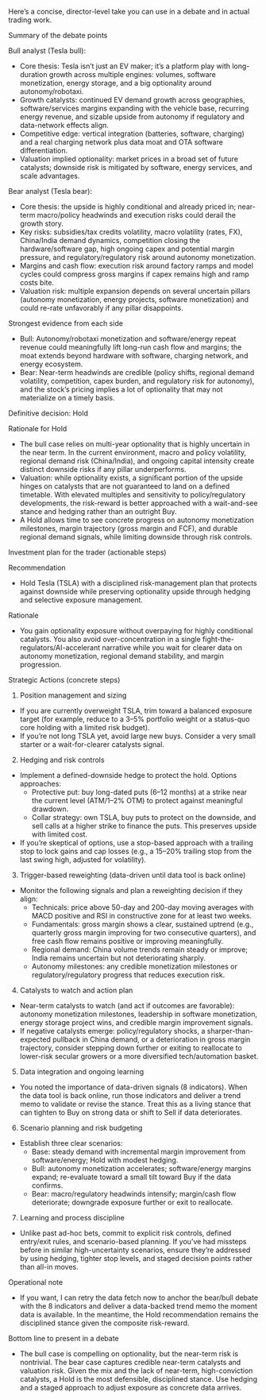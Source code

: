 Here’s a concise, director-level take you can use in a debate and in actual trading work.

Summary of the debate points

Bull analyst (Tesla bull):
- Core thesis: Tesla isn’t just an EV maker; it’s a platform play with long-duration growth across multiple engines: volumes, software monetization, energy storage, and a big optionality around autonomy/robotaxi.
- Growth catalysts: continued EV demand growth across geographies, software/services margins expanding with the vehicle base, recurring energy revenue, and sizable upside from autonomy if regulatory and data-network effects align.
- Competitive edge: vertical integration (batteries, software, charging) and a real charging network plus data moat and OTA software differentiation.
- Valuation implied optionality: market prices in a broad set of future catalysts; downside risk is mitigated by software, energy services, and scale advantages.

Bear analyst (Tesla bear):
- Core thesis: the upside is highly conditional and already priced in; near-term macro/policy headwinds and execution risks could derail the growth story.
- Key risks: subsidies/tax credits volatility, macro volatility (rates, FX), China/India demand dynamics, competition closing the hardware/software gap, high ongoing capex and potential margin pressure, and regulatory/regulatory risk around autonomy monetization.
- Margins and cash flow: execution risk around factory ramps and model cycles could compress gross margins if capex remains high and ramp costs bite.
- Valuation risk: multiple expansion depends on several uncertain pillars (autonomy monetization, energy projects, software monetization) and could re-rate unfavorably if any pillar disappoints.

Strongest evidence from each side
- Bull: Autonomy/robotaxi monetization and software/energy repeat revenue could meaningfully lift long-run cash flow and margins; the moat extends beyond hardware with software, charging network, and energy ecosystem.
- Bear: Near-term headwinds are credible (policy shifts, regional demand volatility, competition, capex burden, and regulatory risk for autonomy), and the stock’s pricing implies a lot of optionality that may not materialize on a timely basis.

Definitive decision: Hold

Rationale for Hold
- The bull case relies on multi-year optionality that is highly uncertain in the near term. In the current environment, macro and policy volatility, regional demand risk (China/India), and ongoing capital intensity create distinct downside risks if any pillar underperforms.
- Valuation: while optionality exists, a significant portion of the upside hinges on catalysts that are not guaranteed to land on a defined timetable. With elevated multiples and sensitivity to policy/regulatory developments, the risk-reward is better approached with a wait-and-see stance and hedging rather than an outright Buy.
- A Hold allows time to see concrete progress on autonomy monetization milestones, margin trajectory (gross margin and FCF), and durable regional demand signals, while limiting downside through risk controls.

Investment plan for the trader (actionable steps)

Recommendation
- Hold Tesla (TSLA) with a disciplined risk-management plan that protects against downside while preserving optionality upside through hedging and selective exposure management.

Rationale
- You gain optionality exposure without overpaying for highly conditional catalysts. You also avoid over-concentration in a single fight-the-regulators/AI-accelerant narrative while you wait for clearer data on autonomy monetization, regional demand stability, and margin progression.

Strategic Actions (concrete steps)

1) Position management and sizing
- If you are currently overweight TSLA, trim toward a balanced exposure target (for example, reduce to a 3–5% portfolio weight or a status-quo core holding with a limited risk budget).
- If you’re not long TSLA yet, avoid large new buys. Consider a very small starter or a wait-for-clearer catalysts signal.

2) Hedging and risk controls
- Implement a defined-downside hedge to protect the hold. Options approaches:
  - Protective put: buy long-dated puts (6–12 months) at a strike near the current level (ATM/1–2% OTM) to protect against meaningful drawdown.
  - Collar strategy: own TSLA, buy puts to protect on the downside, and sell calls at a higher strike to finance the puts. This preserves upside with limited cost.
- If you’re skeptical of options, use a stop-based approach with a trailing stop to lock gains and cap losses (e.g., a 15–20% trailing stop from the last swing high, adjusted for volatility).

3) Trigger-based reweighting (data-driven until data tool is back online)
- Monitor the following signals and plan a reweighting decision if they align:
  - Technicals: price above 50-day and 200-day moving averages with MACD positive and RSI in constructive zone for at least two weeks.
  - Fundamentals: gross margin shows a clear, sustained uptrend (e.g., quarterly gross margin improving for two consecutive quarters), and free cash flow remains positive or improving meaningfully.
  - Regional demand: China volume trends remain steady or improve; India remains uncertain but not deteriorating sharply.
  - Autonomy milestones: any credible monetization milestones or regulatory/regulatory progress that reduces execution risk.

4) Catalysts to watch and action plan
- Near-term catalysts to watch (and act if outcomes are favorable): autonomy monetization milestones, leadership in software monetization, energy storage project wins, and credible margin improvement signals.
- If negative catalysts emerge: policy/regulatory shocks, a sharper-than-expected pullback in China demand, or a deterioration in gross margin trajectory, consider stepping down further or exiting to reallocate to lower-risk secular growers or a more diversified tech/automation basket.

5) Data integration and ongoing learning
- You noted the importance of data-driven signals (8 indicators). When the data tool is back online, run those indicators and deliver a trend memo to validate or revise the stance. Treat this as a living stance that can tighten to Buy on strong data or shift to Sell if data deteriorates.

6) Scenario planning and risk budgeting
- Establish three clear scenarios:
  - Base: steady demand with incremental margin improvement from software/energy; Hold with modest hedging.
  - Bull: autonomy monetization accelerates; software/energy margins expand; re-evaluate toward a small tilt toward Buy if the data confirms.
  - Bear: macro/regulatory headwinds intensify; margin/cash flow deteriorate; downgrade exposure further or exit to reallocate.

7) Learning and process discipline
- Unlike past ad-hoc bets, commit to explicit risk controls, defined entry/exit rules, and scenario-based planning. If you’ve had missteps before in similar high-uncertainty scenarios, ensure they’re addressed by using hedging, tighter stop levels, and staged decision points rather than all-in moves.

Operational note
- If you want, I can retry the data fetch now to anchor the bear/bull debate with the 8 indicators and deliver a data-backed trend memo the moment data is available. In the meantime, the Hold recommendation remains the disciplined stance given the composite risk-reward.

Bottom line to present in a debate
- The bull case is compelling on optionality, but the near-term risk is nontrivial. The bear case captures credible near-term catalysts and valuation risk. Given the mix and the lack of near-term, high-conviction catalysts, a Hold is the most defensible, disciplined stance. Use hedging and a staged approach to adjust exposure as concrete data arrives.